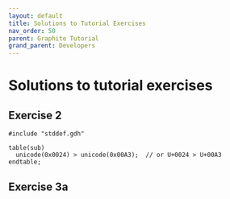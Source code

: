 ```yaml
---
layout: default
title: Solutions to Tutorial Exercises
nav_order: 50
parent: Graphite Tutorial
grand_parent: Developers
---
```


# Solutions to tutorial exercises

## Exercise 2

```
#include "stddef.gdh"

table(sub)
  unicode(0x0024) > unicode(0x00A3);  // or U+0024 > U+00A3
endtable;
```

## Exercise 3a

